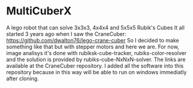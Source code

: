 # MultiCuberX
A lego robot that can solve 3x3x3, 4x4x4 and 5x5x5 Rubik's Cubes
It all started 3 years ago when I saw the CraneCuber:
https://github.com/dwalton76/lego-crane-cuber
So I decided to make something like that but with stepper motors and here we are.
For now, image analisys it's done with rubiksk-cube-tracker, rubiks-color-resolver and the solution is provided by rubiks-cube-NxNxN-solver. The links are available at the CraneCuber repository. I added all the software into this repository because in this way will be able to run on windows immediatly after cloning.
